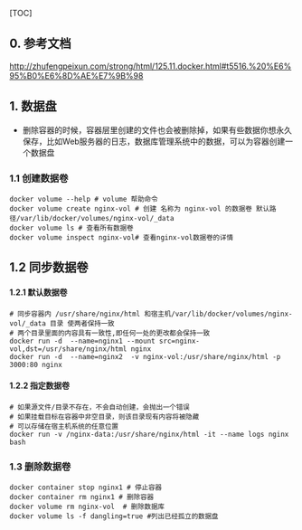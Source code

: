 [TOC]



## 0. 参考文档

http://zhufengpeixun.com/strong/html/125.11.docker.html#t5516.%20%E6%95%B0%E6%8D%AE%E7%9B%98

## 1. 数据盘

- 删除容器的时候，容器层里创建的文件也会被删除掉，如果有些数据你想永久保存，比如Web服务器的日志，数据库管理系统中的数据，可以为容器创建一个数据盘




### 1.1 创建数据卷

```shell
docker volume --help # volume 帮助命令
docker volume create nginx-vol # 创建 名称为 nginx-vol 的数据卷 默认路径/var/lib/docker/volumes/nginx-vol/_data
docker volume ls # 查看所有数据卷
docker volume inspect nginx-vol# 查看nginx-vol数据卷的详情
```

## 1.2 同步数据卷

#### 1.2.1 默认数据卷

```shell
# 同步容器内 /usr/share/nginx/html 和宿主机/var/lib/docker/volumes/nginx-vol/_data 目录 使两者保持一致
# 两个目录里面的内容具有一致性,即任何一处的更改都会保持一致
docker run -d  --name=nginx1 --mount src=nginx-vol,dst=/usr/share/nginx/html nginx 
docker run -d  --name=nginx2  -v nginx-vol:/usr/share/nginx/html -p 3000:80 nginx
```

#### 1.2.2 指定数据卷

```shell
# 如果源文件/目录不存在，不会自动创建，会抛出一个错误
# 如果挂载目标在容器中非空目录，则该目录现有内容将被隐藏
# 可以存储在宿主机系统的任意位置
docker run -v /nginx-data:/usr/share/nginx/html -it --name logs nginx bash
```



### 1.3 删除数据卷

```shell
docker container stop nginx1 # 停止容器
docker container rm nginx1 # 删除容器
docker volume rm nginx-vol  # 删除数据库
docker volume ls -f dangling=true #列出已经孤立的数据盘
```

